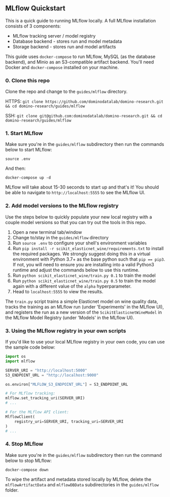 ## MLflow Quickstart

This is a quick guide to running MLflow locally. A full MLflow
installation consists of 3 components:

* MLflow tracking server / model registry
* Database backend -  stores run and model metadata
* Storage backend - stores run and model artifacts

This guide uses `docker-compose` to run MLflow, MySQL (as the database backend),
and Minio as an S3-compatible artifact backend. You'll need Docker and `docker-compose`
installed on your machine.

### 0. Clone this repo

Clone the repo and change to the `guides/mlflow` directory.

HTTPS:  `git clone https://github.com/dominodatalab/domino-research.git && cd domino-research/guides/mlflow`

SSH:  `git clone git@github.com:dominodatalab/domino-research.git && cd domino-research/guides/mlflow`

### 1. Start MLflow

Make sure you're in the `guides/mlflow` subdirectory then
run the commands below to start MLflow:

```
source .env
```

And then:

```
docker-compose up -d
```

MLflow will take about 15-30 seconds to start up and that's it!
You should be able to navigate to `http://localhost:5555` to see
the MLflow UI.

### 2. Add model versions to the MLflow registry

Use the steps below to quickly populate your new local registry
with a couple model versions so that you can try out the tools in this repo.

1. Open a new terminal tab/window
2. Change to/stay in the `guides/mlflow` directory
3. Run `source .env` to configure your shell's environment variables
4. Run `pip install -r scikit_elasticnet_wine/requirements.txt` to install the required packages. We strongly suggest doing this in a virtual environment with Python 3.7+ as the base python such that `pip == pip3`. If not, you will need to ensure you are installing into a valid Python3 runtime and adjust the commands below to use this runtime.
5. Run `python scikit_elasticnet_wine/train.py 0.1` to train the model
6. Run `python scikit_elasticnet_wine/train.py 0.5` to train the model
   again with a different value of the `alpha` hyperparameter.
7. Head to `localhost:5555` to view the results.

The `train.py` script trains a simple Elasticnet model on wine quality data,
tracks the training as an MLflow run (under 'Experiments' in the MLflow UI),
and registers  the run as a new version of the `ScikitElasticnetWineModel`
in the MLflow Model Registry (under 'Models' in the MLflow UI).

### 3. Using the MLflow registry in your own scripts

If you'd like to use your local MLflow registry in your own code,
you can use the sample code below:

```python
import os
import mlflow

SERVER_URI = "http://localhost:5000"
S3_ENDPOINT_URL = "http://localhost:9000"

os.environ["MLFLOW_S3_ENDPOINT_URL"] = S3_ENDPOINT_URL

# For MLflow tracking:
mlflow.set_tracking_uri(SERVER_URI)
# ...

# For the MLflow API client:
MlflowClient(
    registry_uri=SERVER_URI, tracking_uri=SERVER_URI
)
# ...
```

### 4. Stop MLflow

Make sure you're in the `guides/mlflow` subdirectory then
run the command below to stop MLflow:

```
docker-compose down
```

To wipe the artifact and metadata stored locally by MLflow, delete
the `mlflowArtifactData` and `mlflowDBData` subdirectories in the `guides/mlflow` folder.
